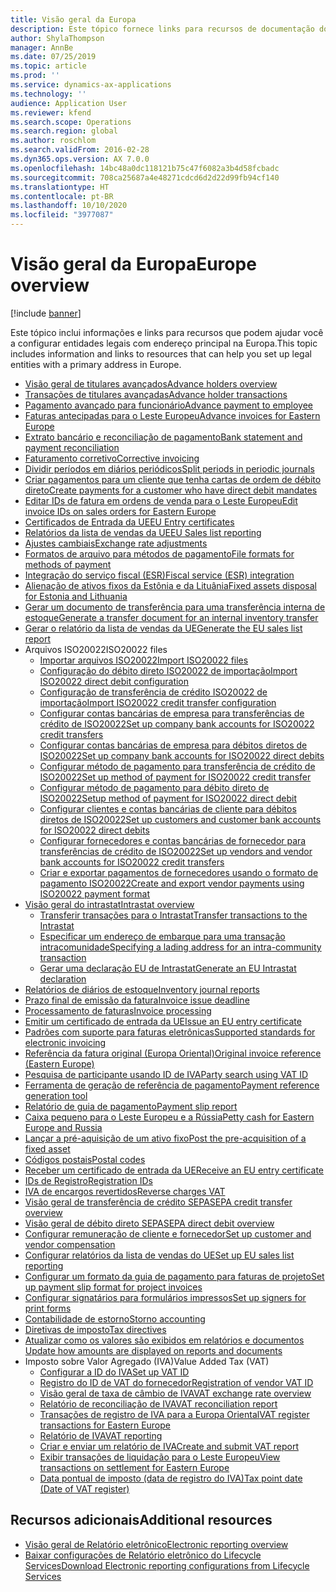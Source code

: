 ```yaml
---
title: Visão geral da Europa
description: Este tópico fornece links para recursos de documentação do Microsoft Dynamics 365 Finance para a Europa.
author: ShylaThompson
manager: AnnBe
ms.date: 07/25/2019
ms.topic: article
ms.prod: ''
ms.service: dynamics-ax-applications
ms.technology: ''
audience: Application User
ms.reviewer: kfend
ms.search.scope: Operations
ms.search.region: global
ms.author: roschlom
ms.search.validFrom: 2016-02-28
ms.dyn365.ops.version: AX 7.0.0
ms.openlocfilehash: 14bc48a0dc118121b75c47f6082a3b4d58fcbadc
ms.sourcegitcommit: 708ca25687a4e48271cdcd6d2d22d99fb94cf140
ms.translationtype: HT
ms.contentlocale: pt-BR
ms.lasthandoff: 10/10/2020
ms.locfileid: "3977087"
---
```

# <a name="europe-overview"></a><span data-ttu-id="f3d0d-103">Visão geral da Europa</span><span class="sxs-lookup"><span data-stu-id="f3d0d-103">Europe overview</span></span>

[!include [banner](../includes/banner.md)]

<span data-ttu-id="f3d0d-104">Este tópico inclui informações e links para recursos que podem ajudar você a configurar entidades legais com endereço principal na Europa.</span><span class="sxs-lookup"><span data-stu-id="f3d0d-104">This topic includes information and links to resources that can help you set up legal entities with a primary address in Europe.</span></span> 

- [<span data-ttu-id="f3d0d-105">Visão geral de titulares avançados</span><span class="sxs-lookup"><span data-stu-id="f3d0d-105">Advance holders overview</span></span>](emea-advance-holders.md)
 - [<span data-ttu-id="f3d0d-106">Transações de titulares avançadas</span><span class="sxs-lookup"><span data-stu-id="f3d0d-106">Advance holder transactions</span></span>](emea-advance-holders-transactions.md)
 - [<span data-ttu-id="f3d0d-107">Pagamento avançado para funcionário</span><span class="sxs-lookup"><span data-stu-id="f3d0d-107">Advance payment to employee</span></span>](tasks/advance-payment-employee.md)
- [<span data-ttu-id="f3d0d-108">Faturas antecipadas para o Leste Europeu</span><span class="sxs-lookup"><span data-stu-id="f3d0d-108">Advance invoices for Eastern Europe</span></span>](emea-advance-invoice.md)
- [<span data-ttu-id="f3d0d-109">Extrato bancário e reconciliação de pagamento</span><span class="sxs-lookup"><span data-stu-id="f3d0d-109">Bank statement and payment reconciliation</span></span>](emea-bank-reconciliation.md)
- [<span data-ttu-id="f3d0d-110">​Faturamento corretivo​</span><span class="sxs-lookup"><span data-stu-id="f3d0d-110">Corrective invoicing</span></span>](emea-corrective-invoice.md)
- [<span data-ttu-id="f3d0d-111">Dividir períodos em diários periódicos</span><span class="sxs-lookup"><span data-stu-id="f3d0d-111">Split periods in periodic journals</span></span>](emea-create-post-periodic-journals.md)
- [<span data-ttu-id="f3d0d-112">Criar pagamentos para um cliente que tenha cartas de ordem de débito direto</span><span class="sxs-lookup"><span data-stu-id="f3d0d-112">Create payments for a customer who have direct debit mandates</span></span>](tasks/create-payments-customers-who-have-direct-debit-mandates.md)
- [<span data-ttu-id="f3d0d-113">Editar IDs de fatura em ordens de venda para o Leste Europeu</span><span class="sxs-lookup"><span data-stu-id="f3d0d-113">Edit invoice IDs on sales orders for Eastern Europe</span></span>](emea-edit-invoice-id-sales-orders.md)
- [<span data-ttu-id="f3d0d-114">Certificados de Entrada da UE</span><span class="sxs-lookup"><span data-stu-id="f3d0d-114">EU Entry certificates</span></span>](emea-entry-certificates.md)
- [<span data-ttu-id="f3d0d-115">Relatórios da lista de vendas da UE</span><span class="sxs-lookup"><span data-stu-id="f3d0d-115">EU Sales list reporting</span></span>](emea-eu-sales-list.md)
- [<span data-ttu-id="f3d0d-116">​Ajustes cambiais​</span><span class="sxs-lookup"><span data-stu-id="f3d0d-116">Exchange rate adjustments</span></span>](emea-exchange-rate-adjustments.md)
- [<span data-ttu-id="f3d0d-117">Formatos de arquivo para métodos de pagamento</span><span class="sxs-lookup"><span data-stu-id="f3d0d-117">File formats for methods of payment</span></span>](emea-select-file-formats-for-the-method-of-payments.md)
- [<span data-ttu-id="f3d0d-118">Integração do serviço fiscal (ESR)</span><span class="sxs-lookup"><span data-stu-id="f3d0d-118">Fiscal service (ESR) integration</span></span>](emea-fiscal-service-integration.md)
- [<span data-ttu-id="f3d0d-119">​Alienação de ativos fixos da Estônia e da Lituânia​</span><span class="sxs-lookup"><span data-stu-id="f3d0d-119">Fixed assets disposal for Estonia and Lithuania</span></span>](emea-credit-note-reverse-fixed-asset-sale.md)
- [<span data-ttu-id="f3d0d-120">Gerar um documento de transferência para uma transferência interna de estoque</span><span class="sxs-lookup"><span data-stu-id="f3d0d-120">Generate a transfer document for an internal inventory transfer</span></span>](tasks/transfer-document-internal-inventory-transfer.md)
- [<span data-ttu-id="f3d0d-121">Gerar o relatório da lista de vendas da UE</span><span class="sxs-lookup"><span data-stu-id="f3d0d-121">Generate the EU sales list report</span></span>](tasks/eur-00011-eu-sales-list-report.md)
- <span data-ttu-id="f3d0d-122">Arquivos ISO20022</span><span class="sxs-lookup"><span data-stu-id="f3d0d-122">ISO20022 files</span></span>
  - [<span data-ttu-id="f3d0d-123">​Importar arquivos ISO20022​</span><span class="sxs-lookup"><span data-stu-id="f3d0d-123">Import ISO20022 files</span></span>](emea-ISO20022-file-formats.md)
  - [<span data-ttu-id="f3d0d-124">Configuração do débito direto ISO20022 de importação</span><span class="sxs-lookup"><span data-stu-id="f3d0d-124">Import ISO20022 direct debit configuration</span></span>](tasks/import-iso20022-direct-debit-configuration.md)
  - [<span data-ttu-id="f3d0d-125">Configuração de transferência de crédito ISO20022 de importação</span><span class="sxs-lookup"><span data-stu-id="f3d0d-125">Import ISO20022 credit transfer configuration</span></span>](tasks/import-iso20022-credit-transfer-configuration.md)
  - [<span data-ttu-id="f3d0d-126">Configurar contas bancárias de empresa para transferências de crédito de ISO20022</span><span class="sxs-lookup"><span data-stu-id="f3d0d-126">Set up company bank accounts for ISO20022 credit transfers</span></span>](tasks/set-up-company-bank-accounts-iso20022-credit-transfers.md)
  - [<span data-ttu-id="f3d0d-127">Configurar contas bancárias de empresa para débitos diretos de ISO20022</span><span class="sxs-lookup"><span data-stu-id="f3d0d-127">Set up company bank accounts for ISO20022 direct debits</span></span>](tasks/set-up-company-bank-accounts-iso20022-direct-debits.md)
  - [<span data-ttu-id="f3d0d-128">Configurar método de pagamento para transferência de crédito de ISO20022</span><span class="sxs-lookup"><span data-stu-id="f3d0d-128">Set up method of payment for ISO20022 credit transfer</span></span>](tasks/set-up-method-payment-iso20022-credit-transfer.md)
  - [<span data-ttu-id="f3d0d-129">Configurar método de pagamento para débito direto de ISO20022</span><span class="sxs-lookup"><span data-stu-id="f3d0d-129">Setup method of payment for ISO20022 direct debit</span></span>](tasks/setup-method-payment-iso20022-direct-debit.md)
  - [<span data-ttu-id="f3d0d-130">Configurar clientes e contas bancárias de cliente para débitos diretos de ISO20022</span><span class="sxs-lookup"><span data-stu-id="f3d0d-130">Set up customers and customer bank accounts for ISO20022 direct debits</span></span>](tasks/set-up-bank-accounts-iso20022-direct-debits.md)
  - [<span data-ttu-id="f3d0d-131">Configurar fornecedores e contas bancárias de fornecedor para transferências de crédito de ISO20022</span><span class="sxs-lookup"><span data-stu-id="f3d0d-131">Set up vendors and vendor bank accounts for ISO20022 credit transfers</span></span>](tasks/set-up-vendor-iso20022-credit-transfers.md)
  - [<span data-ttu-id="f3d0d-132">Criar e exportar pagamentos de fornecedores usando o formato de pagamento ISO20022</span><span class="sxs-lookup"><span data-stu-id="f3d0d-132">Create and export vendor payments using ISO20022 payment format</span></span>](tasks/create-export-vendor-payments-iso20022-payment-format.md)
- [<span data-ttu-id="f3d0d-133">Visão geral do intrastat</span><span class="sxs-lookup"><span data-stu-id="f3d0d-133">Intrastat overview</span></span>](emea-intrastat.md)
  - [<span data-ttu-id="f3d0d-134">Transferir transações para o Intrastat</span><span class="sxs-lookup"><span data-stu-id="f3d0d-134">Transfer transactions to the Intrastat</span></span>](tasks/transfer-transactions-intrastat.md)
  - [<span data-ttu-id="f3d0d-135">Especificar um endereço de embarque para uma transação intracomunidade</span><span class="sxs-lookup"><span data-stu-id="f3d0d-135">Specifying a lading address for an intra-community transaction</span></span>](tasks/eur-00002-specify-lading-address-intra-community.md)
  - [<span data-ttu-id="f3d0d-136">Gerar uma declaração EU de Intrastat</span><span class="sxs-lookup"><span data-stu-id="f3d0d-136">Generate an EU Intrastat declaration</span></span>](tasks/eur-00002-eu-intrastat-declaration.md)
- [<span data-ttu-id="f3d0d-137">​Relatórios de diários de estoque​</span><span class="sxs-lookup"><span data-stu-id="f3d0d-137">Inventory journal reports</span></span>](emea-set-up-report-inventory-journal-names.md)
- [<span data-ttu-id="f3d0d-138">Prazo final de emissão da fatura</span><span class="sxs-lookup"><span data-stu-id="f3d0d-138">Invoice issue deadline</span></span>](emea-invoice-issue-deadline.md)
- [<span data-ttu-id="f3d0d-139">Processamento de faturas</span><span class="sxs-lookup"><span data-stu-id="f3d0d-139">Invoice processing</span></span>](emea-invoice-processing.md)
- [<span data-ttu-id="f3d0d-140">Emitir um certificado de entrada da UE</span><span class="sxs-lookup"><span data-stu-id="f3d0d-140">Issue an EU entry certificate</span></span>](tasks/eur-00012-issue-eu-entry-certificate.md)
- [<span data-ttu-id="f3d0d-141">Padrões com suporte para faturas eletrônicas</span><span class="sxs-lookup"><span data-stu-id="f3d0d-141">Supported standards for electronic invoicing</span></span>](emea-oioubl-standards-electronic-invoicing.md)
- [<span data-ttu-id="f3d0d-142">Referência da fatura original (Europa Oriental)</span><span class="sxs-lookup"><span data-stu-id="f3d0d-142">Original invoice reference (Eastern Europe)</span></span>](tasks/ee-00004-original-invoice-reference.md)
- [<span data-ttu-id="f3d0d-143">Pesquisa de participante usando ID de IVA</span><span class="sxs-lookup"><span data-stu-id="f3d0d-143">Party search using VAT ID</span></span>](tasks/eur-00015-party-search-vat-id.md)
- [<span data-ttu-id="f3d0d-144">Ferramenta de geração de referência de pagamento</span><span class="sxs-lookup"><span data-stu-id="f3d0d-144">Payment reference generation tool</span></span>](tasks/ee-00015-payment-reference-generation-tool.md)
- [<span data-ttu-id="f3d0d-145">​Relatório de guia de pagamento​</span><span class="sxs-lookup"><span data-stu-id="f3d0d-145">Payment slip report</span></span>](emea-eur-payment-slip-report-giro.md)
- [<span data-ttu-id="f3d0d-146">Caixa pequeno para o Leste Europeu e a Rússia</span><span class="sxs-lookup"><span data-stu-id="f3d0d-146">Petty cash for Eastern Europe and Russia</span></span>](emea-petty-cash.md)
- [<span data-ttu-id="f3d0d-147">​Lançar a pré-aquisição de um ativo fixo​</span><span class="sxs-lookup"><span data-stu-id="f3d0d-147">Post the pre-acquisition of a fixed asset</span></span>](emea-pre-acquisition-acquisition-fixed-asset.md)
- [<span data-ttu-id="f3d0d-148">Códigos postais</span><span class="sxs-lookup"><span data-stu-id="f3d0d-148">Postal codes</span></span>](emea-import-create-postal-codes-manually.md)
- [<span data-ttu-id="f3d0d-149">Receber um certificado de entrada da UE</span><span class="sxs-lookup"><span data-stu-id="f3d0d-149">Receive an EU entry certificate</span></span>](tasks/eur-00012-receive-eu-entry-certificate.md)
- [<span data-ttu-id="f3d0d-150">IDs de Registro</span><span class="sxs-lookup"><span data-stu-id="f3d0d-150">Registration IDs</span></span>](emea-registration-ids.md)
- [<span data-ttu-id="f3d0d-151">IVA de encargos revertidos</span><span class="sxs-lookup"><span data-stu-id="f3d0d-151">Reverse charges VAT</span></span>](emea-reverse-charge.md)
- [<span data-ttu-id="f3d0d-152">​Visão geral de transferência de crédito SEPA​</span><span class="sxs-lookup"><span data-stu-id="f3d0d-152">SEPA credit transfer overview</span></span>](../accounts-payable/sepa-credit-transfer.md)
- [<span data-ttu-id="f3d0d-153">Visão geral de débito direto SEPA</span><span class="sxs-lookup"><span data-stu-id="f3d0d-153">SEPA direct debit overview</span></span>](../accounts-receivable/sepa-direct-debit-overview.md)
- [<span data-ttu-id="f3d0d-154">​Configurar remuneração de cliente e fornecedor​</span><span class="sxs-lookup"><span data-stu-id="f3d0d-154">Set up customer and vendor compensation</span></span>](emea-compensation-customer-vendor-transactions.md)
- [<span data-ttu-id="f3d0d-155">Configurar relatórios da lista de vendas do UE</span><span class="sxs-lookup"><span data-stu-id="f3d0d-155">Set up EU sales list reporting</span></span>](tasks/eur-00011-eu-sales-list-reporting.md)
- [<span data-ttu-id="f3d0d-156">Configurar um formato da guia de pagamento para faturas de projeto</span><span class="sxs-lookup"><span data-stu-id="f3d0d-156">Set up payment slip format for project invoices</span></span>](tasks/set-up-payment-slip-format-project-invoices.md)
- [<span data-ttu-id="f3d0d-157">Configurar signatários para formulários impressos</span><span class="sxs-lookup"><span data-stu-id="f3d0d-157">Set up signers for print forms</span></span>](emea-set-up-signers-for-printing-forms.md)
- [<span data-ttu-id="f3d0d-158">Contabilidade de estorno</span><span class="sxs-lookup"><span data-stu-id="f3d0d-158">Storno accounting</span></span>](emea-storno.md)
- [<span data-ttu-id="f3d0d-159">Diretivas de imposto</span><span class="sxs-lookup"><span data-stu-id="f3d0d-159">Tax directives</span></span>](emea-tax-directives.md)
- [<span data-ttu-id="f3d0d-160">​Atualizar como os valores são exibidos em relatórios e documentos​</span><span class="sxs-lookup"><span data-stu-id="f3d0d-160">Update how amounts are displayed on reports and documents</span></span>](emea-amount-printing-forms.md)
- <span data-ttu-id="f3d0d-161">Imposto sobre Valor Agregado (IVA)</span><span class="sxs-lookup"><span data-stu-id="f3d0d-161">Value Added Tax (VAT)</span></span>
  - [<span data-ttu-id="f3d0d-162">Configurar a ID do IVA</span><span class="sxs-lookup"><span data-stu-id="f3d0d-162">Set up VAT ID</span></span>](tasks/eur-00015-vat-id.md)
  - [<span data-ttu-id="f3d0d-163">Registro do ID de VAT do fornecedor</span><span class="sxs-lookup"><span data-stu-id="f3d0d-163">Registration of vendor VAT ID</span></span>](tasks/eur-00015-registration-vendor-vat-id.md)
  - [<span data-ttu-id="f3d0d-164">Visão geral de taxa de câmbio de IVA</span><span class="sxs-lookup"><span data-stu-id="f3d0d-164">VAT exchange rate overview</span></span>](emea-vat-exchange-rate.md)
  - [<span data-ttu-id="f3d0d-165">Relatório de reconciliação de IVA</span><span class="sxs-lookup"><span data-stu-id="f3d0d-165">VAT reconciliation report</span></span>](tasks/eur-00018-vat-reconciliation-report.md)
  - [<span data-ttu-id="f3d0d-166">Transações de registro de IVA para a Europa Oriental</span><span class="sxs-lookup"><span data-stu-id="f3d0d-166">VAT register transactions for Eastern Europe</span></span>](emea-vat-register-transactions.md)
  - [<span data-ttu-id="f3d0d-167">Relatório de IVA</span><span class="sxs-lookup"><span data-stu-id="f3d0d-167">VAT reporting</span></span>](emea-vat-reporting.md)
  - [<span data-ttu-id="f3d0d-168">Criar e enviar um relatório de IVA</span><span class="sxs-lookup"><span data-stu-id="f3d0d-168">Create and submit VAT report</span></span>](tasks/create-submit-vat-report.md)
  - [<span data-ttu-id="f3d0d-169">Exibir transações de liquidação para o Leste Europeu</span><span class="sxs-lookup"><span data-stu-id="f3d0d-169">View transactions on settlement for Eastern Europe</span></span>](emea-transactions-settlement-form.md)
  - [<span data-ttu-id="f3d0d-170">Data pontual de imposto (data de registro do IVA)</span><span class="sxs-lookup"><span data-stu-id="f3d0d-170">Tax point date (Date of VAT register)</span></span>](emea-tax-point-date.md)

## <a name="additional-resources"></a><span data-ttu-id="f3d0d-171">Recursos adicionais</span><span class="sxs-lookup"><span data-stu-id="f3d0d-171">Additional resources</span></span>

- [<span data-ttu-id="f3d0d-172">Visão geral de Relatório eletrônico</span><span class="sxs-lookup"><span data-stu-id="f3d0d-172">Electronic reporting overview</span></span>](../../dev-itpro/analytics/general-electronic-reporting.md)
- [<span data-ttu-id="f3d0d-173">Baixar configurações de Relatório eletrônico do Lifecycle Services</span><span class="sxs-lookup"><span data-stu-id="f3d0d-173">Download Electronic reporting configurations from Lifecycle Services</span></span>](../../dev-itpro/analytics/download-electronic-reporting-configuration-lcs.md)

